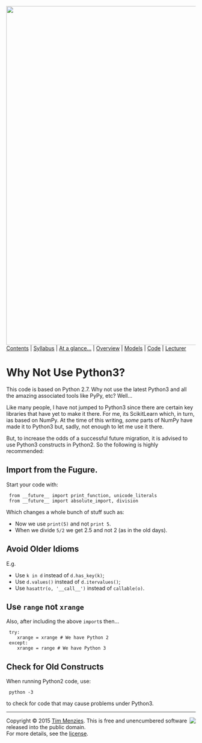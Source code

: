 [<img width=900 src="https://raw.githubusercontent.com/txt/mase/master/img/banner1.png">](https://github.com/txt/mase/blob/master/README.md)   
[Contents](https://github.com/txt/mase/blob/master/TOC.md) |
[Syllabus](https://github.com/txt/mase/blob/master/SYLLABUS.md) |
[At a glance...](https://github.com/txt/mase/blob/master/OVERVIEW.md) |
[Overview](https://github.com/txt/mase/blob/master/ABOUT.md) |
[Models](https://github.com/txt/mase/blob/master/MODELS.md) |
[Code](https://github.com/txt/mase/tree/master/src) |
[Lecturer](http://menzies.us) 


# Why Not Use Python3?

This code is based on Python 2.7. Why not use the latest Python3 and all
the amazing associated tools like PyPy, etc? Well...

Like many people, I have not jumped to Python3
since there are certain key libraries that have yet
to make it there. For me, its ScikitLearn which, in
turn, ias based on NumPy. At the time of this
writing, *some* parts of NumPy have made it to
Python3 but, sadly, not enough to let me use it
there.

But, to increase the odds of a successful future migration,
it is advised to use Python3 constructs in Python2. So the following
is highly recommended:

## Import from the Fugure.

Start your code with:

     from __future__ import print_function, unicode_literals
     from __future__ import absolute_import, division

Which changes a whole bunch of stuff such as:

+ Now we use `print(5)` and not `print 5`.
+ When we divide `5/2` we get 2.5 and not 2 (as in the old days).

## Avoid Older Idioms

E.g.

+ Use `k in d` instead of `d.has_key(k)`;
+ Use `d.values()` instead of `d.itervalues()`;
+ Use `hasattr(o, '__call__')` instead of `callable(o)`.

## Use `range` not `xrange`

Also, after including the above `import`s then...

     try:
        xrange = xrange # We have Python 2
     except:
        xrange = range # We have Python 3

## Check for Old Constructs

When running Python2 code, use:

     python -3

to check for code that may cause problems under Python3.

_________

<img align=right src="https://raw.githubusercontent.com/txt/mase/master/img/pd-icon.png">Copyright © 2015 [Tim Menzies](http://menzies.us).
This is free and unencumbered software released into the public domain.   
For more details, see the [license](https://github.com/txt/mase/blob/master/LICENSE).

